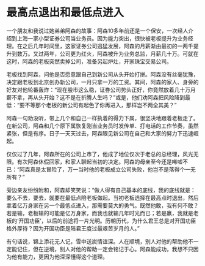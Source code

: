 # 最高点退出和最低点进入

一个朋友和我说过她弟弟阿森的故事：阿森10多年前还是一个保安，一次经人介绍到上海一家小型证券公司当业务员。因为能力突出，很快被老板提升为业务经理。在之后几年时间里，这家证券公司迅猛发展，阿森的月薪渐由最初的一两千提升到数万。又过两年，公司更为红火，阿森被升为业务总监，月薪几十万。可就在这时，阿森的老板突然卖掉公司，准备另起炉灶，开家珠宝交易公司。 

老板找到阿森，问他是否愿意跟自己到新公司从头开始打拼。阿森没有丝毫犹豫，决定跟老板到北京创办新公司，一月只拿一万的工资。其间，阿森的家人、身旁的好友对他轮番轰炸：“现在股市这么稳，证券公司势头正好，你竟然放着几十万月薪不拿，再从头开始？这不是在折腾人生吗？”或是，他们劝阿森把风险降到最低：“要不等那个老板的新公司有起色了你再进入，那样岂不两全其美？” 

阿森一句劝没听，带上几个和自己一样执着的得力下属，很坚决地跟着老板走了。在新公司，阿森和几个原下属恢复刚当业务员时发传单、打电话的工作节奏，虽然紧张，但是有序。日子一天天过去，阿森眼见新公司在自己和大家的努力下迅速崛起。 

仅仅过了几年，阿森所在的公司上市了，他成了地位仅次于老总的总经理，风光无限。有次阿森休假回家，和家人聊起当初的决定。阿森的母亲至今还是唏嘘不已：“阿森真是太冒险了，万一当时他的老板成立公司失败，他岂不是落得个一无所有？” 

旁边亲友纷纷附和，阿森却笑笑说：“做人得有自己基本的底线，我的底线就是：要么不去，要去，就要在最低点陪老板做起。当初老板选择在最高点时退出，然后拿着亿万身家在另一个最低点进入，那需要莫大的勇气。既然他敢，我有何不敢？若是输，老板输的可能是亿万身家，而我也就输几年时光而已；若是赢，我就是老板的‘开国功臣’，以后的前途将一片光明。历朝历代，为什么君王总是对开国功臣格外厚待？因为开国功臣是陪君王度过最艰苦岁月的人。” 

有句话说，锦上添花无人记，雪中送炭情谊深。人在顺境，别人对他的帮助他不一定能记住，但在逆境，别人对他的帮助一定会铭记于心。阿森能成功，我想不只因为他有能力，更因为他深深懂得这个道理。